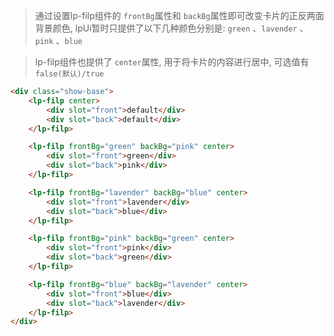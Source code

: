 >通过设置lp-filp组件的 `frontBg`属性和 `backBg`属性即可改变卡片的正反两面背景颜色, lpUi暂时只提供了以下几种颜色分别是: `green` 、`lavender` 、`pink` 、`blue`

>lp-filp组件也提供了 `center`属性, 用于将卡片的内容进行居中, 可选值有 `false(默认)/true`

```html
<div class="show-base">
    <lp-filp center>
        <div slot="front">default</div>
        <div slot="back">default</div>
    </lp-filp>

    <lp-filp frontBg="green" backBg="pink" center>
        <div slot="front">green</div>
        <div slot="back">pink</div>
    </lp-filp>

    <lp-filp frontBg="lavender" backBg="blue" center>
        <div slot="front">lavender</div>
        <div slot="back">blue</div>
    </lp-filp>

    <lp-filp frontBg="pink" backBg="green" center>
        <div slot="front">pink</div>
        <div slot="back">green</div>
    </lp-filp>

    <lp-filp frontBg="blue" backBg="lavender" center>
        <div slot="front">blue</div>
        <div slot="back">lavender</div>
    </lp-filp>
</div>
```